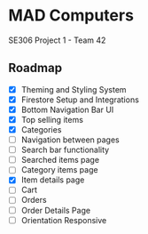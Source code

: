 # MAD Computers

SE306 Project 1 - Team 42

## Roadmap

- [x] Theming and Styling System
- [x] Firestore Setup and Integrations
- [x] Bottom Navigation Bar UI
- [x] Top selling items
- [x] Categories
- [ ] Navigation between pages
- [ ] Search bar functionality
- [ ] Searched items page
- [ ] Category items page
- [x] Item details page
- [ ] Cart
- [ ] Orders
- [ ] Order Details Page
- [ ] Orientation Responsive

